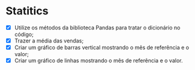 # Statitics

- [x] Utilize os métodos da biblioteca Pandas para tratar o dicionário no código;
- [x] Trazer a média das vendas;
- [x] Criar um gráfico de barras vertical mostrando o mês de referência e o valor;
- [x] Criar um gráfico de linhas mostrando o mês de referência e o valor.
